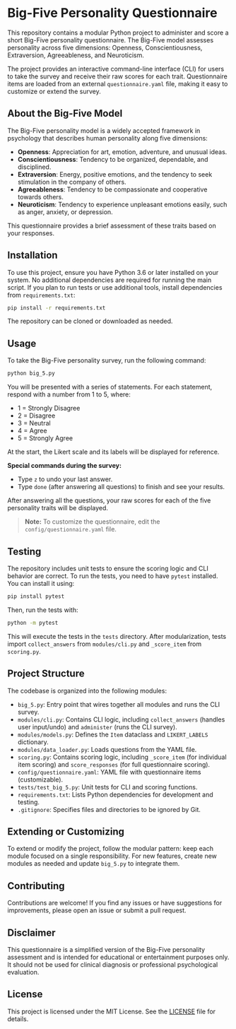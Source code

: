 # Big-Five Personality Questionnaire

This repository contains a modular Python project to administer and score a short Big-Five personality questionnaire. The Big-Five model assesses personality across five dimensions: Openness, Conscientiousness, Extraversion, Agreeableness, and Neuroticism.

The project provides an interactive command-line interface (CLI) for users to take the survey and receive their raw scores for each trait. Questionnaire items are loaded from an external `questionnaire.yaml` file, making it easy to customize or extend the survey.

## About the Big-Five Model

The Big-Five personality model is a widely accepted framework in psychology that describes human personality along five dimensions:

- **Openness**: Appreciation for art, emotion, adventure, and unusual ideas.
- **Conscientiousness**: Tendency to be organized, dependable, and disciplined.
- **Extraversion**: Energy, positive emotions, and the tendency to seek stimulation in the company of others.
- **Agreeableness**: Tendency to be compassionate and cooperative towards others.
- **Neuroticism**: Tendency to experience unpleasant emotions easily, such as anger, anxiety, or depression.

This questionnaire provides a brief assessment of these traits based on your responses.

## Installation

To use this project, ensure you have Python 3.6 or later installed on your system. No additional dependencies are required for running the main script. If you plan to run tests or use additional tools, install dependencies from `requirements.txt`:

```bash
pip install -r requirements.txt
```

The repository can be cloned or downloaded as needed.

## Usage

To take the Big-Five personality survey, run the following command:

```bash
python big_5.py
```

You will be presented with a series of statements. For each statement, respond with a number from 1 to 5, where:

- 1 = Strongly Disagree
- 2 = Disagree
- 3 = Neutral
- 4 = Agree
- 5 = Strongly Agree

At the start, the Likert scale and its labels will be displayed for reference.

**Special commands during the survey:**

- Type `z` to undo your last answer.
- Type `done` (after answering all questions) to finish and see your results.

After answering all the questions, your raw scores for each of the five personality traits will be displayed.

> **Note:** To customize the questionnaire, edit the `config/questionnaire.yaml` file.

## Testing

The repository includes unit tests to ensure the scoring logic and CLI behavior are correct. To run the tests, you need to have `pytest` installed. You can install it using:

```bash
pip install pytest
```

Then, run the tests with:

```bash
python -m pytest
```

This will execute the tests in the `tests` directory. After modularization, tests import `collect_answers` from `modules/cli.py` and `_score_item` from `scoring.py`.

## Project Structure

The codebase is organized into the following modules:

- `big_5.py`: Entry point that wires together all modules and runs the CLI survey.
- `modules/cli.py`: Contains CLI logic, including `collect_answers` (handles user input/undo) and `administer` (runs the CLI survey).
- `modules/models.py`: Defines the `Item` dataclass and `LIKERT_LABELS` dictionary.
- `modules/data_loader.py`: Loads questions from the YAML file.
- `scoring.py`: Contains scoring logic, including `_score_item` (for individual item scoring) and `score_responses` (for full questionnaire scoring).
- `config/questionnaire.yaml`: YAML file with questionnaire items (customizable).
- `tests/test_big_5.py`: Unit tests for CLI and scoring functions.
- `requirements.txt`: Lists Python dependencies for development and testing.
- `.gitignore`: Specifies files and directories to be ignored by Git.

## Extending or Customizing

To extend or modify the project, follow the modular pattern: keep each module focused on a single responsibility. For new features, create new modules as needed and update `big_5.py` to integrate them.

## Contributing

Contributions are welcome! If you find any issues or have suggestions for improvements, please open an issue or submit a pull request.

## Disclaimer

This questionnaire is a simplified version of the Big-Five personality assessment and is intended for educational or entertainment purposes only. It should not be used for clinical diagnosis or professional psychological evaluation.

## License

This project is licensed under the MIT License. See the [LICENSE](LICENSE) file for details.
